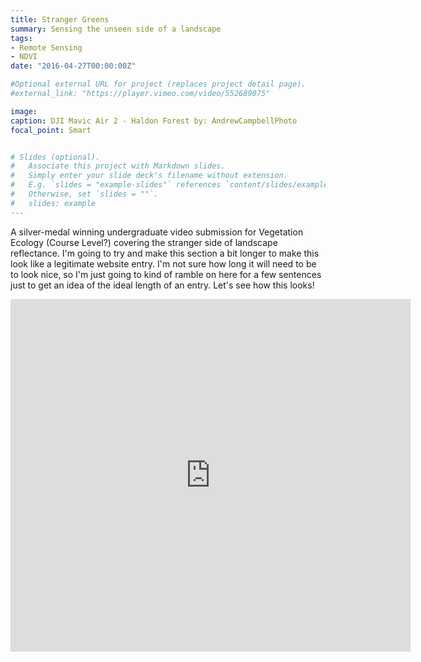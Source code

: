 ```yaml
---
title: Stranger Greens
summary: Sensing the unseen side of a landscape
tags:
- Remote Sensing
- NDVI
date: "2016-04-27T00:00:00Z"

#Optional external URL for project (replaces project detail page).
#external_link: "https://player.vimeo.com/video/552689075"

image:
caption: DJI Mavic Air 2 - Haldon Forest by: AndrewCampbellPhoto
focal_point: Smart


# Slides (optional).
#   Associate this project with Markdown slides.
#   Simply enter your slide deck's filename without extension.
#   E.g. `slides = "example-slides"` references `content/slides/example-slides.md`.
#   Otherwise, set `slides = ""`.
#   slides: example
---
```


A silver-medal winning undergraduate video submission for Vegetation Ecology (Course Level?) covering the stranger side of landscape reflectance. I'm going to try and make this section a bit longer to make this look like a legitimate website entry. I'm not sure how long it will need to be to look nice, so I'm just going to kind of ramble on here for a few sentences just to get an idea of the ideal length of an entry. Let's see how this looks!

<iframe src="https://player.vimeo.com/video/552689075" width="640" height="564" frameborder="0" allow="autoplay; fullscreen" allowfullscreen></iframe>
